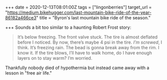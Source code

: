 +++
date = 2020-12-13T08:01:00Z
tags = ["lingonberries"]
target_url = "https://medium.bikehugger.com/last-mountain-bike-ride-of-the-year-86182a466ce3"
title = "Byron's last mountain bike ride of the season."

+++
Sounds a bit too similar to a haunting Robert Frost story:

> It’s below freezing. The front valve stuck. The tire is almost deflated before I noticed. By now, there’s maybe 4 psi in the tire. _I’m screwed_, I think. It’s freezing rain. The bead is gonna break away from the rim. I know it. If the tire blows, I’ll have to walk home, do I have enough layers on to stay warm? I’m worried.

Thankfully nobody died of hypothermia but instead came away with a lesson in "free air life."